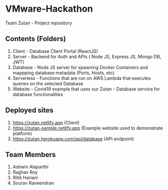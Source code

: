 # VMware-Hackathon

Team Zutan - Project repository

## Contents (Folders)

1. Client - Database Client Portal (ReactJS)
2. Server -  Backend for Auth and APIs ( Node JS, Express JS, Mongo DB, JWT)
3. Database - Node JS server for spawning Docker Containers and mappping database metadata (Ports, Hosts, etc)
4. Serverless - Functions that are run on AWS Lambda that executes queries on the selected Database
5. Website - Covid19 example that uses our Zutan - Database service for database functionalities

## Deployed sites

1. https://zutan.netlify.app (Client)
2. https://zutan-sample.netlify.app  (Example website used to demonstrate platform)
3. https://zutan.herokuapp.com/api/database  (API endpoint)

## Team Members

1. Ashwin Alaparthi 
2. Raghav Roy 
3. Ritik Hariani 
4. Sourav Raveendran 
